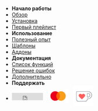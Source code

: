 - **Начало работы**
- [Обзор](/)
- [Установка](/install.md)
- [Первый плейлист](/first-playlist.md)
- **Использование**
- [Полезный опыт](/best-practices.md) 
- [Шаблоны](/template.md)
- [Аддоны](/addon.md)
- **Документация**
- [Список функций](/func.md)
- [Решение ошибок](/errors.md)
- [Дополнительно](/guide.md) 
- **Поддержать**
- <div style="display: flex; flex-direction: row; align-items: center;"><iframe src="https://ghbtns.com/github-btn.html?user=chimildic&repo=goofy&type=star&count=true" frameborder="0" scrolling="0" width="85" height="20" title="GitHub"></iframe> <a style="margin: 0 1.0em; padding: 0;" href="https://yoomoney.ru/to/410014208620686" target="_blank"><img style="margin: 0;" src="img/sp-mc.png" width="55" /></a> <a style="margin: 0; padding: 0;" href="https://ko-fi.com/chimildic" target="_blank"><img style="margin: 0;" src="img/sp-kf.png" width="55" /></a></div>

